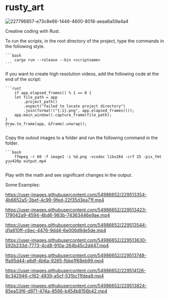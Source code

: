 # rusty_art


![227796857-e73c8e66-1446-4600-8018-aeaa6a59a4a4](https://user-images.githubusercontent.com/54986652/227951137-35ab864e-3329-4ef0-a4aa-2347f07296ca.png)

Creative coding with Rust.

To run the scripts, in the root directory of the project, type the commands in the following style.

    ```bash
        cargo run --release --bin <scriptname>
    ```

If you want to create high resolution videos, add the following code at the end of the script:

    ```rust
        if app.elapsed_frames() % 1 == 0 {
        let file_path = app
            .project_path()
            .expect("failed to locate project directory")
            .join(format!("{:1}.png", app.elapsed_frames()));
        app.main_window().capture_frame(file_path);
    } 
    draw.to_frame(app, &frame).unwrap();
    ```

Copy the outout images to a folder and run the following command in the folder.
    
    ```bash
        ffmpeg -r 60 -f image2 -i %d.png -vcodec libx264 -crf 25 -pix_fmt yuv420p output.mp4
    ```


Play with the math and see significant changes in the output.

Some Examples:


https://user-images.githubusercontent.com/54986652/229513354-4b6652a5-3bef-4c99-9fed-22f35d3ea71f.mp4



https://user-images.githubusercontent.com/54986652/229513423-179042a9-4594-4bd6-983b-74363446e9ae.mp4


https://user-images.githubusercontent.com/54986652/229513544-d1a610ff-c6ec-4476-9dd4-6e006d9de5de.mp4



https://user-images.githubusercontent.com/54986652/229513630-592b233d-7773-4cd8-910a-264b45c2d447.mp4


https://user-images.githubusercontent.com/54986652/229513748-ffa95d44-a6df-4b6a-9265-fbbe1f68eb99.mp4




https://user-images.githubusercontent.com/54986652/229514126-6c342946-c162-4839-a5cf-531bc11fdea9.mp4




https://user-images.githubusercontent.com/54986652/229513824-85ea53f6-d971-474a-8566-b454b8156b42.mp4





